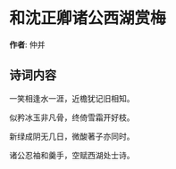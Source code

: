 # 和沈正卿诸公西湖赏梅

**作者**: 仲并

## 诗词内容

一笑相逢水一涯，近檐犹记旧相知。

似矜冰玉非凡骨，终倚雪霜开好枝。

新绿成阴无几日，微酸著子亦同时。

诸公忍袖和羹手，空赋西湖处士诗。


